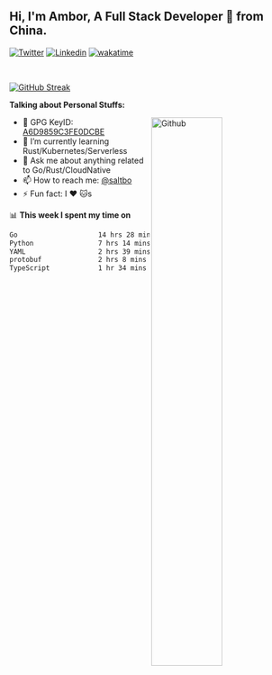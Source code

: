 ## Hi, I'm Ambor, A Full Stack Developer 🚀 from China.

[![Twitter](https://img.shields.io/badge/-saltbo-1ca0f1?style=flat&logo=twitter&logoColor=white)](https://twitter.com/rdsaltbo)
[![Linkedin](https://img.shields.io/badge/-saltbo-blue?style=flat&logo=Linkedin&logoColor=white)](https://www.linkedin.com/in/saltbo/)
[![wakatime](https://wakatime.com/badge/user/f82b1c77-faab-48cd-aef5-a12c0aff104b.svg)](https://wakatime.com/@f82b1c77-faab-48cd-aef5-a12c0aff104b)

&nbsp;  

[![GitHub Streak](http://github-readme-streak-stats.herokuapp.com?user=saltbo&hide_border=true&date_format=M%20j%5B%2C%20Y%5D)](https://git.io/streak-stats)

**Talking about Personal Stuffs:**
<!-- Any image aligned to the right. Beware the width  -->
<img width="50%" align="right" alt="Github" src="https://raw.githubusercontent.com/saltbo/saltbo/master/images/git-header.svg" />

- 🤘 GPG KeyID: [A6D9859C3FE0DCBE](https://saltbo.cn/pgp_keys.asc)
- 🌱 I’m currently learning Rust/Kubernetes/Serverless
- 💬 Ask me about anything related to Go/Rust/CloudNative
- 📫 How to reach me: [@saltbo](https://t.me/saltbo)
- ⚡ Fun fact: I :heart: :cat:s


📊 **This week I spent my time on**
<!--START_SECTION:waka-->

```txt
Go                    14 hrs 28 mins  ███████████▒░░░░░░░░░░░░░   45.62 %
Python                7 hrs 14 mins   █████▓░░░░░░░░░░░░░░░░░░░   22.82 %
YAML                  2 hrs 39 mins   ██░░░░░░░░░░░░░░░░░░░░░░░   08.39 %
protobuf              2 hrs 8 mins    █▓░░░░░░░░░░░░░░░░░░░░░░░   06.72 %
TypeScript            1 hr 34 mins    █▒░░░░░░░░░░░░░░░░░░░░░░░   04.95 %
```

<!--END_SECTION:waka-->
